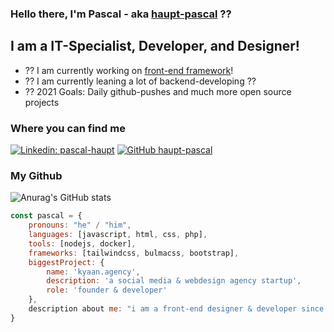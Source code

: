 ### Hello there, I'm Pascal - aka [haupt-pascal][website] ??

## I am a IT-Specialist, Developer, and Designer! 
- ?? I am currently working on [front-end framework][website]!
- ?? I am currently leaning a lot of backend-developing ??
- ?? 2021 Goals: Daily github-pushes and much more open source projects

### Where you can find me


[![Linkedin: pascal-haupt](https://img.shields.io/badge/-pascal-haupt-blue?style=flat-square&logo=Linkedin&logoColor=white&link=https://www.linkedin.com/in/pascal-haupt-b6406719b/)](https://www.linkedin.com/in/pascal-haupt-b6406719b/)
[![GitHub haupt-pascal](https://img.shields.io/github/followershaupt-pascal?label=follow&style=social)](https://github.com/haupt-pascal/)
### My Github

![Anurag's GitHub stats](https://github-readme-stats.vercel.app/api?username=haupt-pascal&count_private=true)

```javascript
const pascal = {
    pronouns: "he" / "him",
    languages: [javascript, html, css, php],
    tools: [nodejs, docker],
    frameworks: [tailwindcss, bulmacss, bootstrap],
    biggestProject: {
        name: 'kyaan.agency',
        description: 'a social media & webdesign agency startup',
        role: 'founder & developer'
    },
    description about me: "i am a front-end designer & developer since about 3 years, focused on design and websites"
}
```

[website]: https://pascal-haupt.eu
[linkedin]: https://www.linkedin.com/in/pascal-haupt-b6406719b/
[instagram]: https://www.instagram.com/haupt_pascal/